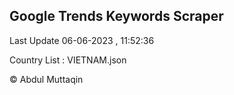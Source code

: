 

## Google Trends Keywords Scraper 
 
Last Update 06-06-2023 , 11:52:36

Country List :
VIETNAM.json



© Abdul Muttaqin 
